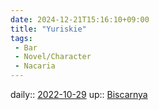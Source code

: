 ```yaml
---
date: 2024-12-21T15:16:10+09:00
title: "Yuriskie"
tags:
 - Bar
 - Novel/Character
 - Nacaria
---
```


daily:: [2022-10-29](Daily_Note/2022-10-29.md)
up:: [Biscarnya](Biscarnya.md)



